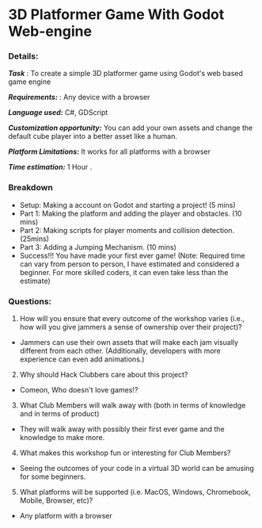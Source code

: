 # 3D Platformer Game With Godot Web-engine

### Details:
**_Task_** : To create a simple 3D platformer game using Godot's web based game engine

**_Requirements:_** : Any device with a browser

**_Language used:_** C#, GDScript

**_Customization opportunity:_** You can add your own assets and change the default cube player into a better asset like a human.

**_Platform Limitations:_** It works for all platforms with a browser

**_Time estimation:_** 1 Hour .

### Breakdown
- Setup: Making a account on Godot and starting a project! (5 mins)
- Part 1: Making the platform and adding the player and obstacles. (10 mins)
- Part 2: Making scripts for player moments and collision detection. (25mins)
- Part 3: Adding a Jumping Mechanism. (10 mins)
- Success!!! You have made your first ever game! (Note: Required time can vary from person to person, I have estimated and considered a beginner. For more skilled coders, it can even take less than the estimate)

### Questions:
1. How will you ensure that every outcome of the workshop varies (i.e., how will you give jammers a sense of ownership over their project)?
- Jammers can use their own assets that will make each jam visually different from each other. (Additionally, developers with more experience can even add animations.)
2. Why should Hack Clubbers care about this project?
- Comeon, Who doesn't love games!?  
3. What Club Members will walk away with (both in terms of knowledge and in terms of product)
- They will walk away with possibly their first ever game and the knowledge to make more.  
4. What makes this workshop fun or interesting for Club Members?
- Seeing the outcomes of your code in a virtual 3D world can be amusing for some beginners.  
5. What platforms will be supported (i.e. MacOS, Windows, Chromebook, Mobile, Browser, etc)?
- Any platform with a browser
